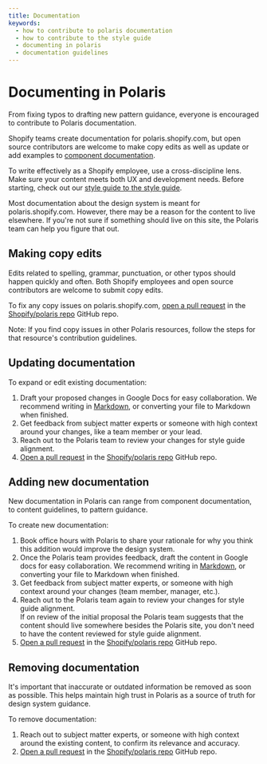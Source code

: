 ```yaml
---
title: Documentation
keywords:
  - how to contribute to polaris documentation
  - how to contribute to the style guide
  - documenting in polaris
  - documentation guidelines
---
```


# Documenting in Polaris

From fixing typos to drafting new pattern guidance, everyone is encouraged to contribute to Polaris documentation.

Shopify teams create documentation for polaris.shopify.com, but open source contributors are welcome to make copy edits as well as update or add examples to [component documentation](/contributing/components).

To write effectively as a Shopify employee, use a cross-discipline lens. Make sure your content meets both UX and development needs. Before starting, check out our [style guide to the style guide](https://docs.google.com/document/d/1zVDsHIWhoir2svRjdtSdRbD_ruTz3K1nAJcQLGPVQwM/edit#heading=h.ni67tdntu9cr).

Most documentation about the design system is meant for polaris.shopify.com. However, there may be a reason for the content to live elsewhere. If you're not sure if something should live on this site, the Polaris team can help you figure that out.

## Making copy edits

Edits related to spelling, grammar, punctuation, or other typos should happen quickly and often. Both Shopify employees and open source contributors are welcome to submit copy edits.

To fix any copy issues on polaris.shopify.com, [open a pull request](/contributing/shipping-your-contribution#open-your-first-pr) in the [Shopify/polaris repo](https://github.com/Shopify/polaris) GitHub repo.

Note: If you find copy issues in other Polaris resources, follow the steps for that resource's contribution guidelines.

## Updating documentation

To expand or edit existing documentation:

1. Draft your proposed changes in Google Docs for easy collaboration. We recommend writing in [Markdown](https://www.markdownguide.org/cheat-sheet/), or converting your file to Markdown when finished.
2. Get feedback from subject matter experts or someone with high context around your changes, like a team member or your lead.
3. Reach out to the Polaris team to review your changes for style guide alignment.
4. [Open a pull request](/contributing/shipping-your-contribution#open-your-first-pr) in the [Shopify/polaris repo](https://github.com/Shopify/polaris) GitHub repo.

## Adding new documentation

New documentation in Polaris can range from component documentation, to content guidelines, to pattern guidance.

To create new documentation:

1. Book office hours with Polaris to share your rationale for why you think this addition would improve the design system.
2. Once the Polaris team provides feedback, draft the content in Google docs for easy collaboration. We recommend writing in [Markdown](https://www.markdownguide.org/cheat-sheet/), or converting your file to Markdown when finished.
3. Get feedback from subject matter experts, or someone with high context around your changes (team member, manager, etc.).
4. Reach out to the Polaris team again to review your changes for style guide alignment.
   <br /> If on review of the initial proposal the Polaris team suggests that the content should live somewhere besides the Polaris site, you don't need to have the content reviewed for style guide alignment.
5. [Open a pull request](/contributing/shipping-your-contribution#open-your-first-pr) in the [Shopify/polaris repo](https://github.com/Shopify/polaris) GitHub repo.

## Removing documentation

It's important that inaccurate or outdated information be removed as soon as possible. This helps maintain high trust in Polaris as a source of truth for design system guidance.

To remove documentation:

1. Reach out to subject matter experts, or someone with high context around the existing content, to confirm its relevance and accuracy.
2. [Open a pull request](/contributing/shipping-your-contribution#open-your-first-pr) in the [Shopify/polaris repo](https://github.com/Shopify/polaris) GitHub repo.
